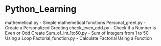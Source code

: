 # Python_Learning
mathemetical.py - Simple mathemetical functions
Personal_greet.py - Create a Personalized Greeting
check_even_odd.py - Check if a Number is Even or Odd
Create Sum_of_Int_1to50.py - Sum of Integers from 1 to 50 Using a Loop
Factorial_function.py - Calculate Factorial Using a Function
